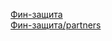 [Фин-защита](https://sergey971.github.io/finSecurityNewDesign/)
<br>
[Фин-защита/partners](https://sergey971.github.io/finSecurityNewDesign/partners.html)
